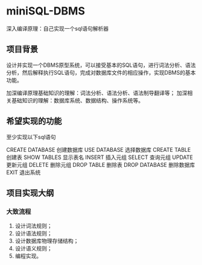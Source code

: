 # miniSQL-DBMS
深入编译原理：自己实现一个sql语句解析器

## 项目背景

设计并实现一个DBMS原型系统，可以接受基本的SQL语句，进行词法分析、语法分析，然后解释执行SQL语句，完成对数据库文件的相应操作，实现DBMS的基本功能。

加深编译原理基础知识的理解：词法分析、语法分析、语法制导翻译等；
加深相关基础知识的理解：数据库系统、数据结构、操作系统等。


## 希望实现的功能

至少实现以下sql语句

CREATE DATABASE   	创建数据库
USE DATABASE 		选择数据库
CREATE   TABLE		创建表
SHOW  TABLES  		显示表名
INSERT		 	插入元组
SELECT 		 	查询元组
UPDATE			更新元组
DELETE			删除元组
DROP	TABLE 		删除表
DROP	DATABASE		删除数据库
EXIT	 			退出系统


## 项目实现大纲

### 大致流程

1. 设计词法规则；
2. 设计语法规则；
3. 设计数据库物理存储结构；
4. 设计语义规则；
5. 编程实现。



